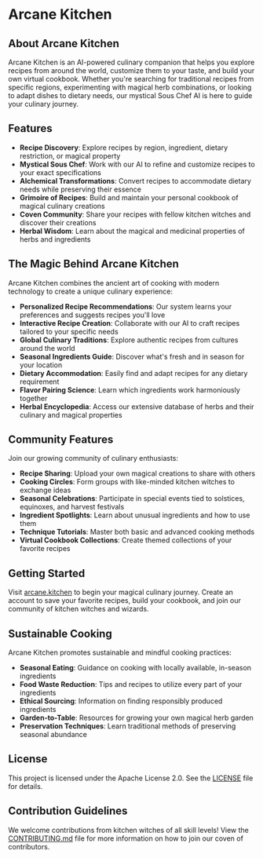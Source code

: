 # Arcane Kitchen

## About Arcane Kitchen

Arcane Kitchen is an AI-powered culinary companion that helps you explore recipes from around the world, customize them to your taste, and build your own virtual cookbook. Whether you're searching for traditional recipes from specific regions, experimenting with magical herb combinations, or looking to adapt dishes to dietary needs, our mystical Sous Chef AI is here to guide your culinary journey.

## Features

- **Recipe Discovery**: Explore recipes by region, ingredient, dietary restriction, or magical property
- **Mystical Sous Chef**: Work with our AI to refine and customize recipes to your exact specifications
- **Alchemical Transformations**: Convert recipes to accommodate dietary needs while preserving their essence
- **Grimoire of Recipes**: Build and maintain your personal cookbook of magical culinary creations
- **Coven Community**: Share your recipes with fellow kitchen witches and discover their creations
- **Herbal Wisdom**: Learn about the magical and medicinal properties of herbs and ingredients

## The Magic Behind Arcane Kitchen

Arcane Kitchen combines the ancient art of cooking with modern technology to create a unique culinary experience:

- **Personalized Recipe Recommendations**: Our system learns your preferences and suggests recipes you'll love
- **Interactive Recipe Creation**: Collaborate with our AI to craft recipes tailored to your specific needs
- **Global Culinary Traditions**: Explore authentic recipes from cultures around the world
- **Seasonal Ingredients Guide**: Discover what's fresh and in season for your location
- **Dietary Accommodation**: Easily find and adapt recipes for any dietary requirement
- **Flavor Pairing Science**: Learn which ingredients work harmoniously together
- **Herbal Encyclopedia**: Access our extensive database of herbs and their culinary and magical properties

## Community Features

Join our growing community of culinary enthusiasts:

- **Recipe Sharing**: Upload your own magical creations to share with others
- **Cooking Circles**: Form groups with like-minded kitchen witches to exchange ideas
- **Seasonal Celebrations**: Participate in special events tied to solstices, equinoxes, and harvest festivals
- **Ingredient Spotlights**: Learn about unusual ingredients and how to use them
- **Technique Tutorials**: Master both basic and advanced cooking methods
- **Virtual Cookbook Collections**: Create themed collections of your favorite recipes

## Getting Started

Visit [arcane.kitchen](https://arcane.kitchen) to begin your magical culinary journey. Create an account to save your favorite recipes, build your cookbook, and join our community of kitchen witches and wizards.

## Sustainable Cooking

Arcane Kitchen promotes sustainable and mindful cooking practices:

- **Seasonal Eating**: Guidance on cooking with locally available, in-season ingredients
- **Food Waste Reduction**: Tips and recipes to utilize every part of your ingredients
- **Ethical Sourcing**: Information on finding responsibly produced ingredients
- **Garden-to-Table**: Resources for growing your own magical herb garden
- **Preservation Techniques**: Learn traditional methods of preserving seasonal abundance

## License

This project is licensed under the Apache License 2.0. See the [LICENSE](LICENSE) file for details.

## Contribution Guidelines

We welcome contributions from kitchen witches of all skill levels! View the [CONTRIBUTING.md](CONTRIBUTING.md) file for more information on how to join our coven of contributors.
